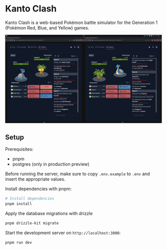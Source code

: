# Kanto Clash

Kanto Clash is a web-based Pokémon battle simulator for the Generation 1 (Pokémon Red, Blue, and Yellow) games.

![Alt text](game.png "an battle between two players")

## Setup

Prerequisites:

- pnpm
- postgres (only in production preview)

Before running the server, make sure to copy `.env.example` to `.env` and insert the appropriate values.

Install dependencies with pnpm:

```bash
# Install dependencies
pnpm install
```

Apply the database migrations with drizzle

```bash
pnpm drizzle-kit migrate
```

Start the development server on `http://localhost:3000`:

```bash
pnpm run dev
```
